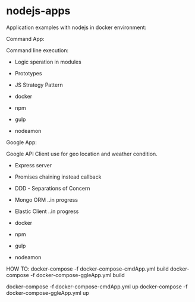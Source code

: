 # nodejs-apps
Application examples with nodejs in docker environment:

Command App: 

Command line execution:

- Logic speration in modules
- Prototypes
- JS Strategy Pattern 

- docker
- npm
- gulp
- nodeamon

Google App:

Google API Client use for geo location and weather condition.

- Express server
- Promises chaining instead callback
- DDD - Separations of Concern
- Mongo ORM ..in progress
- Elastic Client  ..in progress

- docker
- npm
- gulp
- nodeamon

HOW TO:
docker-compose -f docker-compose-cmdApp.yml build
docker-compose -f docker-compose-ggleApp.yml build

docker-compose -f docker-compose-cmdApp.yml up
docker-compose -f docker-compose-ggleApp.yml up
